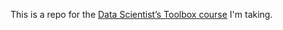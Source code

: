This is a repo for the [Data Scientist’s Toolbox course](https://www.coursera.org/specialization/jhudatascience/1/courses) I'm taking. 
